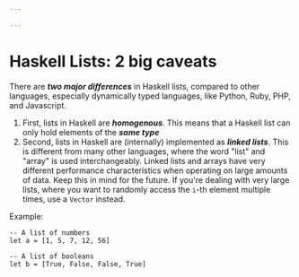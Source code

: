 ```yaml
---

---
```

# Haskell Lists: 2 big caveats

There are **_two major differences_** in Haskell lists, compared to other languages, especially dynamically typed languages, like Python, Ruby, PHP, and Javascript.

1. First, lists in Haskell are **_homogenous_**. This means that a Haskell list can only hold elements of the **_same type_**
2. Second, lists in Haskell are (internally) implemented as **_linked lists_**. This is different from many other languages, where the word "list" and "array" is used interchangeably. Linked lists and arrays have very different performance characteristics when operating on large amounts of data. Keep this in mind for the future. If you're dealing with very large lists, where you want to randomly access the `i`-th element multiple times, use a `Vector` instead.

Example:

    -- A list of numbers
    let a = [1, 5, 7, 12, 56]
    
    -- A list of booleans
    let b = [True, False, False, True]